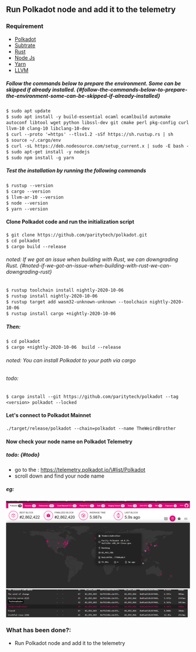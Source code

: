 Run Polkadot node and add it to the telemetry
---------------------------------------------

### Requirement

-   [Polkadot](https://github.com/paritytech/polkadot)
-   [Subtrate](https://github.com/paritytech/substrate)
-   [Rust](https://rustup.rs/)
-   [Node Js](https://nodejs.org)
-   [Yarn](https://yarnpkg.com)
-   [LLVM](https://llvm.org/)

##### Follow the commands below to prepare the environment. Some can be skipped if already installed. {#follow-the-commands-below-to-prepare-the-environment-some-can-be-skipped-if-already-installed}

``` {.hljs}
$ sudo apt update
$ sudo apt install -y build-essential ocaml ocamlbuild automake autoconf libtool wget python libssl-dev git cmake perl pkg-config curl llvm-10 clang-10 libclang-10-dev
$ curl --proto '=https' --tlsv1.2 -sSf https://sh.rustup.rs | sh
$ source ~/.cargo/env
$ curl -sL https://deb.nodesource.com/setup_current.x | sudo -E bash -
$ sudo apt-get install -y nodejs
$ sudo npm install -g yarn
```

##### Test the installation by running the following commands

``` {.hljs}
$ rustup --version
$ cargo --version
$ llvm-ar-10 --version
$ node --version
$ yarn --version
```

#### Clone Polkadot code and run the initialization script

``` {.hljs}
$ git clone https://github.com/paritytech/polkadot.git
$ cd polkadot
$ cargo build --release
```

###### noted: If we got an issue when building with Rust, we can downgrading Rust. {#noted-if-we-got-an-issue-when-building-with-rust-we-can-downgrading-rust}

``` {.hljs}
$ rustup toolchain install nightly-2020-10-06
$ rustup install nightly-2020-10-06
$ rustup target add wasm32-unknown-unknown --toolchain nightly-2020-10-06
$ rustup install cargo +nightly-2020-10-06 
```

##### Then:

``` {.hljs}
$ cd polkadot
$ cargo +nightly-2020-10-06  build --release
```

###### noted: You can install Polkadot to your path via cargo

###### todo:

``` {.hljs}
$ cargo install --git https://github.com/paritytech/polkadot --tag <version> polkadot --locked
```

#### Let's connect to Polkadot Mainnet

``` {.hljs}
./target/release/polkadot --chain=polkadot --name TheWeirdBrother
```

#### Now check your node name on Polkadot Telemetry

##### todo: {#todo}

-   go to the : https://telemetry.polkadot.io/\#list/Polkadot
-   scroll down and find your node name

##### eg:

![](./map.png) ![](./telemetry.png)

### What has been done?:

-   Run Polkadot node and add it to the telemetry

